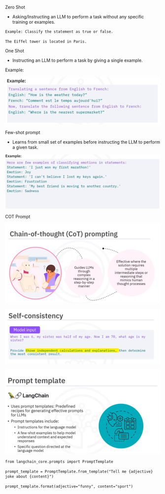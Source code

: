 Zero Shot 

- Asking/Instructing an LLM to perform a task without any specific training or examples. 

```
Example: Classify the statement as true or false.

The Eiffel tower is located in Paris.

```

One Shot 

- Instructing an LLM to perform a task by giving a single example.

Example: 

![OneShot](OneShotPrompt.png)

Few-shot prompt 

- Learns from small set of examples before instructing the LLM to perform a given task. 

![FewShot](FewShotPrompt.png)

COT Prompt

![COT](COT.png)

![SelfConsistency](SelfConsistency.png)

![Prompt Template](PromptTemplate.png)

```
from langchain_core.prompts import PromptTemplate

prompt_template = PromptTemplate.from_template("Tell me {adjective} joke about {content}")

prompt_template.format(adjective="funny", content="sport")

```